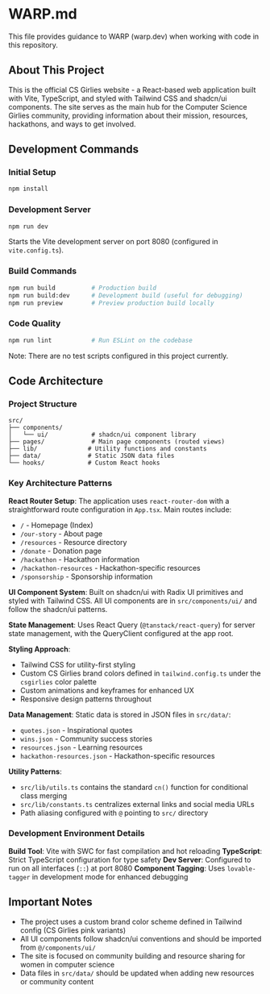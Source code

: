# WARP.md

This file provides guidance to WARP (warp.dev) when working with code in this repository.

## About This Project

This is the official CS Girlies website - a React-based web application built with Vite, TypeScript, and styled with Tailwind CSS and shadcn/ui components. The site serves as the main hub for the Computer Science Girlies community, providing information about their mission, resources, hackathons, and ways to get involved.

## Development Commands

### Initial Setup
```bash
npm install
```

### Development Server
```bash
npm run dev
```
Starts the Vite development server on port 8080 (configured in `vite.config.ts`).

### Build Commands
```bash
npm run build          # Production build
npm run build:dev      # Development build (useful for debugging)
npm run preview        # Preview production build locally
```

### Code Quality
```bash
npm run lint           # Run ESLint on the codebase
```

Note: There are no test scripts configured in this project currently.

## Code Architecture

### Project Structure
```
src/
├── components/
│   └── ui/            # shadcn/ui component library
├── pages/             # Main page components (routed views)
├── lib/              # Utility functions and constants
├── data/             # Static JSON data files
└── hooks/            # Custom React hooks
```

### Key Architecture Patterns

**React Router Setup**: The application uses `react-router-dom` with a straightforward route configuration in `App.tsx`. Main routes include:
- `/` - Homepage (Index)
- `/our-story` - About page
- `/resources` - Resource directory
- `/donate` - Donation page
- `/hackathon` - Hackathon information
- `/hackathon-resources` - Hackathon-specific resources
- `/sponsorship` - Sponsorship information

**UI Component System**: Built on shadcn/ui with Radix UI primitives and styled with Tailwind CSS. All UI components are in `src/components/ui/` and follow the shadcn/ui patterns.

**State Management**: Uses React Query (`@tanstack/react-query`) for server state management, with the QueryClient configured at the app root.

**Styling Approach**: 
- Tailwind CSS for utility-first styling
- Custom CS Girlies brand colors defined in `tailwind.config.ts` under the `csgirlies` color palette
- Custom animations and keyframes for enhanced UX
- Responsive design patterns throughout

**Data Management**: Static data is stored in JSON files in `src/data/`:
- `quotes.json` - Inspirational quotes
- `wins.json` - Community success stories
- `resources.json` - Learning resources
- `hackathon-resources.json` - Hackathon-specific resources

**Utility Patterns**: 
- `src/lib/utils.ts` contains the standard `cn()` function for conditional class merging
- `src/lib/constants.ts` centralizes external links and social media URLs
- Path aliasing configured with `@` pointing to `src/` directory

### Development Environment Details

**Build Tool**: Vite with SWC for fast compilation and hot reloading
**TypeScript**: Strict TypeScript configuration for type safety
**Dev Server**: Configured to run on all interfaces (`::`) at port 8080
**Component Tagging**: Uses `lovable-tagger` in development mode for enhanced debugging


## Important Notes

- The project uses a custom brand color scheme defined in Tailwind config (CS Girlies pink variants)
- All UI components follow shadcn/ui conventions and should be imported from `@/components/ui/`
- The site is focused on community building and resource sharing for women in computer science
- Data files in `src/data/` should be updated when adding new resources or community content